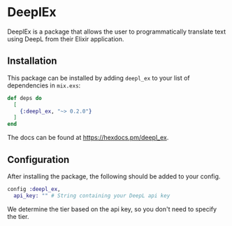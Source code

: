 # DeeplEx

DeeplEx is a package that allows the user to programmatically translate text using DeepL from their Elixir application.

## Installation

This package can be installed
by adding `deepl_ex` to your list of dependencies in `mix.exs`:

```elixir
def deps do
  [
    {:deepl_ex, "~> 0.2.0"}
  ]
end
```

The docs can be found at <https://hexdocs.pm/deepl_ex>.

## Configuration

After installing the package, the following should be added to your config.

```elixir
config :deepl_ex,
  api_key: "" # String containing your DeepL api key
```

We determine the tier based on the api key, so you don't need to specify the tier.
